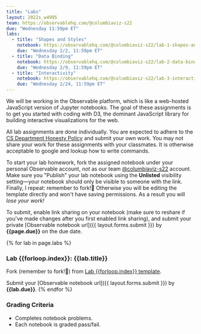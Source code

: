 ```yaml
---
title: "Labs"
layout: 2022s_w4995
team: https://observablehq.com/@columbiaviz-s22
due: "Wednesday 11:59pm ET"
labs:
  - title: "Shapes and Styles"
    notebook: https://observablehq.com/@columbiaviz-s22/lab-1-shapes-and-styles
    due: "Wednesday 2/2, 11:59pm ET"
  - title: "Data Binding"
    notebook: https://observablehq.com/@columbiaviz-s22/lab-2-data-binding-scales-and-axes
    due: "Wednesday 2/9, 11:59pm ET"
  - title: "Interactivity"
    notebook: https://observablehq.com/@columbiaviz-s22/lab-3-interactivity
    due: "Wednesday 2/24, 11:59pm ET"
---
```


We will be working in the Observable platform, which is like a web-hosted JavaScript version of Jupyter notebooks. The goal of these assignments is to get you started with coding with D3, the dominant JavaScript library for building interactive visualizations for the web.

All lab assignments are done individually. You are expected to adhere to the [CS Department Honesty Policy](http://www.cs.columbia.edu/education/honesty) and submit your own work. You may not share your work for these assignments with your classmates. It is otherwise acceptable to google and lookup how to write commands.

To start your lab homework, fork the assigned notebook under your personal Observable account, *not* as our team [@columbiaviz-s22]({{page.team}}) account. Make sure you "Publish" your lab notebook using the **Unlisted** visibility setting—your notebook should only be visible to someone with the link. Finally, I repeat: remember to fork!🍴 Otherwise you will be editing the template directly and won't have saving permissions. As a result you will _lose your work!_

To submit, enable link sharing on your notebook (make sure to reshare if you've made changes after you first enabled link sharing), and submit your private [Observable notebook url]({{ layout.forms.submit }}) by **{{page.due}}** on the due date.

{% for lab in page.labs %}
### Lab {{forloop.index}}: {{lab.title}}
Fork (remember to fork!🍴) from [Lab {{forloop.index}} template]({{lab.notebook}}).

Submit your [Observable notebook url]({{ layout.forms.submit }}) by **{{lab.due}}**.
{% endfor %}

### Grading Criteria

- Completes notebook problems.
- Each notebook is graded pass/fail.

